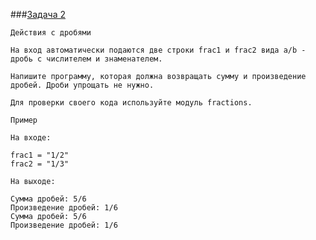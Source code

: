 ###[Задача 2](https://autotest.gb.ru/problems/92?lesson_id=407706&_ga=2.46699943.1271577593.1704395565-8102908836.1699019265)
```
Действия с дробями

На вход автоматически подаются две строки frac1 и frac2 вида a/b - дробь с числителем и знаменателем.

Напишите программу, которая должна возвращать сумму и произведение дробей. Дроби упрощать не нужно.

Для проверки своего кода используйте модуль fractions.

Пример

На входе:

frac1 = "1/2"
frac2 = "1/3"

На выходе:

Сумма дробей: 5/6
Произведение дробей: 1/6
Сумма дробей: 5/6
Произведение дробей: 1/6

```